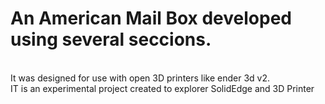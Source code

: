 <h1>An American Mail Box developed using several seccions.</h1> 
<br/>It was designed for use with open 3D printers like ender 3d v2. <br/>
IT is an experimental project created to explorer SolidEdge and 3D Printer
